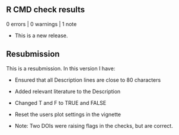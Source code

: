 ## R CMD check results

0 errors | 0 warnings | 1 note

* This is a new release.

## Resubmission
This is a resubmission. In this version I have:

* Ensured that all Description lines are close to 80 characters

* Added relevant literature to the Description

* Changed T and F to TRUE and FALSE

* Reset the users plot settings in the vignette

* Note: Two DOIs were raising flags in the checks, but are correct.
